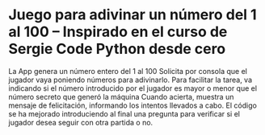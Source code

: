# Juego para adivinar un número del 1 al 100 – Inspirado en el curso de Sergie Code Python desde cero
La App genera un número entero del 1 al 100
Solicita por consola que el jugador vaya poniendo números para adivinarlo. 
Para facilitar la tarea, va indicando si el número introducido por el jugador es mayor o menor que el número secreto que generó la máquina
Cuando acierta, muestra un mensaje de felicitación, informando los intentos llevados a cabo. 
El código se ha mejorado introduciendo al final una pregunta para verificar si el jugador desea seguir con otra partida o no. 
